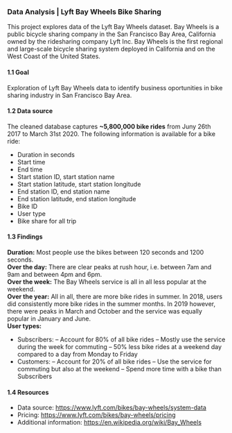 ### Data Analysis | Lyft Bay Wheels Bike Sharing

This project explores data of the Lyft Bay Wheels dataset. Bay Wheels is a public bicycle sharing company in the San Francisco Bay Area, California owned by the ridesharing company Lyft Inc. Bay Wheels is the first regional and large-scale bicycle sharing system deployed in California and on the West Coast of the United States.

#### 1.1 Goal
Exploration of Lyft Bay Wheels data to identify business oportunities in bike sharing industry in San Francisco Bay Area.

#### 1.2 Data source
The cleaned database captures **~5,800,000 bike rides** from Juny 26th 2017 to March 31st 2020.
The following information is available for a bike ride:
- Duration in seconds
- Start time
- End time
- Start station ID, start station name
- Start station latitude, start station longitude
- End station ID, end station name
- End station latitude, end station longitude
- Bike ID
- User type
- Bike share for all trip

#### 1.3 Findings
**Duration:** Most people use the bikes between 120 seconds and 1200 seconds.<br>
**Over the day:** There are clear peaks at rush hour, i.e. between 7am and 9am and between 4pm and 6pm.<br>
**Over the week:** The Bay Wheels service is all in all less popular at the weekend.<br>
**Over the year:** All in all, there are more bike rides in summer. In 2018, users did consistently more bike rides in the summer months. In 2019 however, there were peaks in March and October and the service was equally popular in January and June.<br>
**User types:**
- Subscribers:
  – Account for 80% of all bike rides
  – Mostly use the service during the week for commuting
  – 50% less bike rides at a weekend day compared to a day from Monday to Friday
- Customers:
  – Account for 20% of all bike rides
  – Use the service for commuting but also at the weekend
  – Spend more time with a bike than Subscribers

#### 1.4 Resources
- Data source: https://www.lyft.com/bikes/bay-wheels/system-data
- Pricing: https://www.lyft.com/bikes/bay-wheels/pricing
- Additional information: https://en.wikipedia.org/wiki/Bay_Wheels
